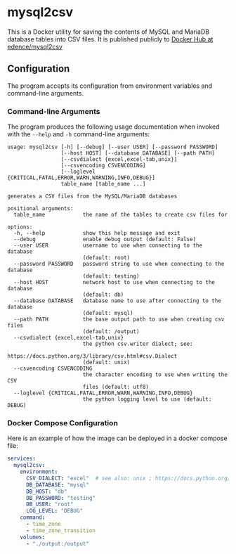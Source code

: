 # mysql2csv

This is a Docker utility for saving the contents of MySQL and MariaDB database
tables into CSV files. It is published publicly to
[Docker Hub at edence/mysql2csv](https://hub.docker.com/r/edence/mysql2csv)

## Configuration

The program accepts its configuration from environment variables and
command-line arguments.

### Command-line Arguments

The program produces the following usage documentation when invoked with the
`--help` and `-h` command-line arguments:

```
usage: mysql2csv [-h] [--debug] [--user USER] [--password PASSWORD]
                 [--host HOST] [--database DATABASE] [--path PATH]
                 [--csvdialect {excel,excel-tab,unix}]
                 [--csvencoding CSVENCODING]
                 [--loglevel {CRITICAL,FATAL,ERROR,WARN,WARNING,INFO,DEBUG}]
                 table_name [table_name ...]

generates a CSV files from the MySQL/MariaDB databases

positional arguments:
  table_name            the name of the tables to create csv files for

options:
  -h, --help            show this help message and exit
  --debug               enable debug output (default: False)
  --user USER           username to use when connecting to the database
                        (default: root)
  --password PASSWORD   password string to use when connecting to the database
                        (default: testing)
  --host HOST           network host to use when connecting to the database
                        (default: db)
  --database DATABASE   database name to use after connecting to the database
                        (default: mysql)
  --path PATH           the base output path to use when creating csv files
                        (default: /output)
  --csvdialect {excel,excel-tab,unix}
                        the python csv.writer dialect; see:
                        https://docs.python.org/3/library/csv.html#csv.Dialect
                        (default: unix)
  --csvencoding CSVENCODING
                        the character encoding to use when writing the CSV
                        files (default: utf8)
  --loglevel {CRITICAL,FATAL,ERROR,WARN,WARNING,INFO,DEBUG}
                        the python logging level to use (default: DEBUG)

```

### Docker Compose Configuration

Here is an example of how the image can be deployed in a docker compose file:

```yaml
services:
  mysql2csv:
    environment:
      CSV_DIALECT: "excel"  # see also: unix ; https://docs.python.org/3/library/csv.html
      DB_DATABASE: "mysql"
      DB_HOST: "db"
      DB_PASSWORD: "testing"
      DB_USER: "root"
      LOG_LEVEL: "DEBUG"
    command:
      - time_zone
      - time_zone_transition
    volumes:
      - "./output:/output"
```